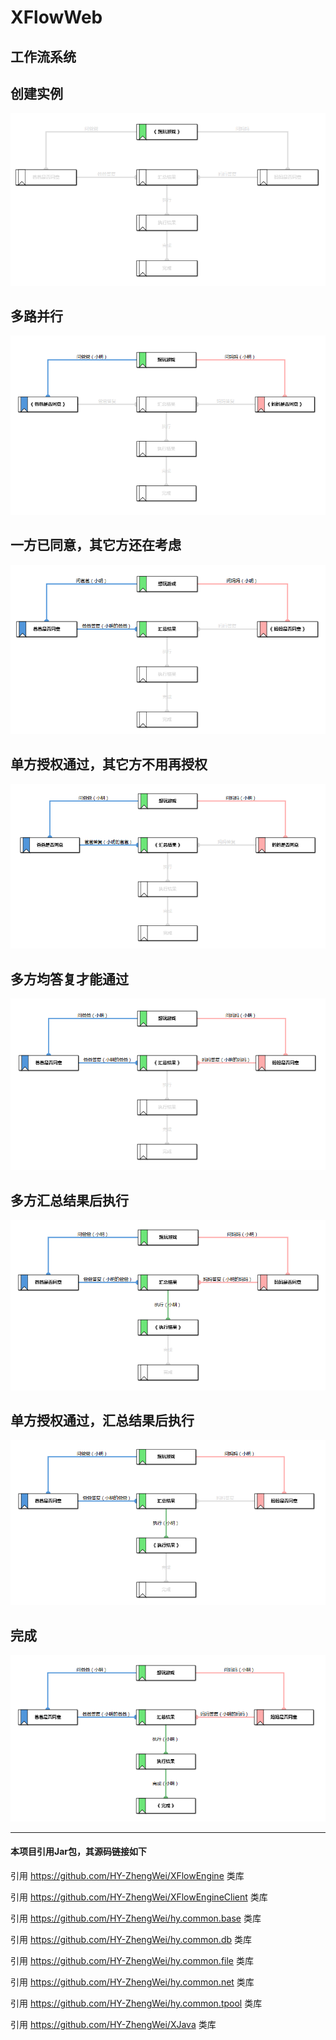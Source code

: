 # XFlowWeb

工作流系统
------



创建实例
------
![image](images/001.创建.png)


多路并行
------
![image](images/002.多路并行.png)


一方已同意，其它方还在考虑
------
![image](images/003.一方已同意-其它方在考虑.png)


单方授权通过，其它方不用再授权
------
![image](images/004.单方授权-其它方不再授权.png)


多方均答复才能通过
------
![image](images/004.双方均答复.png)


多方汇总结果后执行
------
![image](images/005.汇总结果后执行.png)


单方授权通过，汇总结果后执行
------
![image](images/005.汇总结果后执行（单方授权）.png)


完成
------
![image](images/006.完成.png)



---
#### 本项目引用Jar包，其源码链接如下
引用 https://github.com/HY-ZhengWei/XFlowEngine 类库

引用 https://github.com/HY-ZhengWei/XFlowEngineClient 类库

引用 https://github.com/HY-ZhengWei/hy.common.base 类库

引用 https://github.com/HY-ZhengWei/hy.common.db 类库

引用 https://github.com/HY-ZhengWei/hy.common.file 类库

引用 https://github.com/HY-ZhengWei/hy.common.net 类库

引用 https://github.com/HY-ZhengWei/hy.common.tpool 类库

引用 https://github.com/HY-ZhengWei/XJava 类库